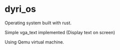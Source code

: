 # dyri_os

Operating system built with rust.

Simple vga_text implemented (Display text on screen)

Using Qemu virtual machine.

